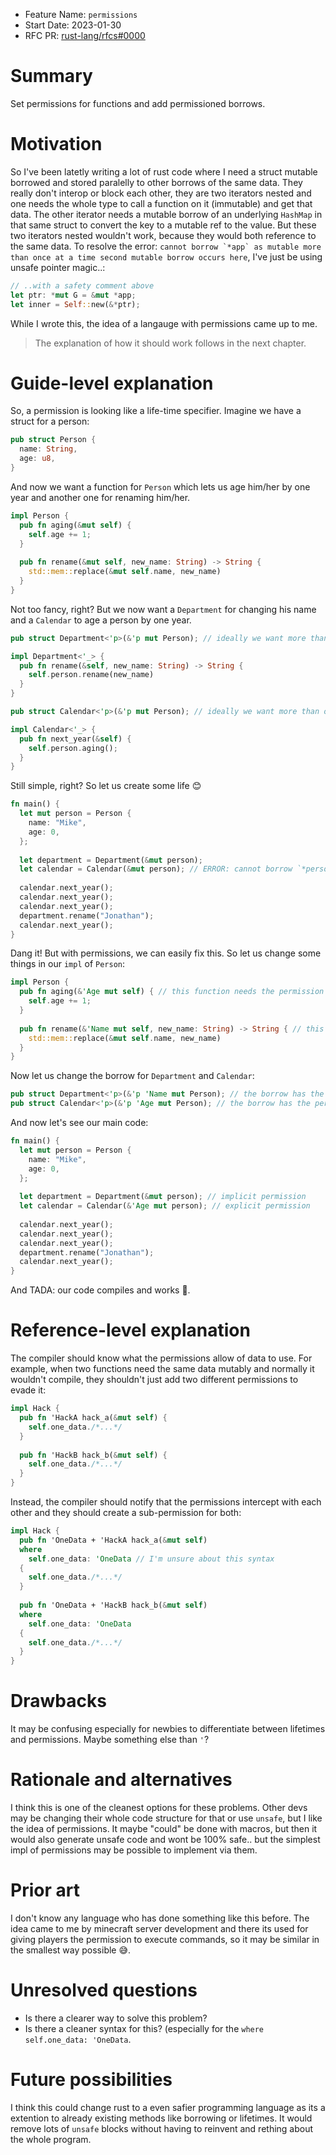 - Feature Name: `permissions`
- Start Date: 2023-01-30
- RFC PR: [rust-lang/rfcs#0000](https://github.com/rust-lang/rfcs/pull/0000)

# Summary
[summary]: #summary

Set permissions for functions and add permissioned borrows.

# Motivation
[motivation]: #motivation

So I've been latetly writing a lot of rust code where I need a struct mutable borrowed and stored paralelly to other borrows of the same data.
They really don't interop or block each other, they are two iterators nested and one needs the whole type to call a function on it (immutable) and get that data.
The other iterator needs a mutable borrow of an underlying `HashMap` in that same struct to convert the key to a mutable ref to the value.
But these two iterators nested wouldn't work, because they would both reference to the same data.
To resolve the error: ```cannot borrow `*app` as mutable more than once at a time
second mutable borrow occurs here```, I've just be using unsafe pointer magic..:
```rust
// ..with a safety comment above
let ptr: *mut G = &mut *app;
let inner = Self::new(&*ptr);
```
While I wrote this, the idea of a langauge with permissions came up to me.

> The explanation of how it should work follows in the next chapter.

# Guide-level explanation
[guide-level-explanation]: #guide-level-explanation

So, a permission is looking like a life-time specifier.
Imagine we have a struct for a person:
```rust
pub struct Person {
  name: String,
  age: u8,
}
```
And now we want a function for `Person` which lets us age him/her by one year and another one for renaming him/her.
```rust
impl Person {
  pub fn aging(&mut self) {
    self.age += 1;
  }
  
  pub fn rename(&mut self, new_name: String) -> String {
    std::mem::replace(&mut self.name, new_name)
  }
}
```
Not too fancy, right? But we now want a `Department` for changing his name and a `Calendar` to age a person by one year.
```rust
pub struct Department<'p>(&'p mut Person); // ideally we want more than one person, but "simplicity"

impl Department<'_> {
  pub fn rename(&self, new_name: String) -> String {
    self.person.rename(new_name)
  }
}

pub struct Calendar<'p>(&'p mut Person); // ideally we want more than one person, but "simplicity"

impl Calendar<'_> {
  pub fn next_year(&self) {
    self.person.aging();
  }
}
```
Still simple, right? So let us create some life 😊
```rust
fn main() {
  let mut person = Person {
    name: "Mike",
    age: 0,
  };
  
  let department = Department(&mut person);
  let calendar = Calendar(&mut person); // ERROR: cannot borrow `*person` as mutable more than once at a time second mutable borrow occurs here
  
  calendar.next_year();
  calendar.next_year();
  calendar.next_year();
  department.rename("Jonathan");
  calendar.next_year();
}
```
Dang it! But with permissions, we can easily fix this. So let us change some things in our `impl` of `Person`:
```rust
impl Person {
  pub fn aging(&'Age mut self) { // this function needs the permission `'Age`
    self.age += 1;
  }
  
  pub fn rename(&'Name mut self, new_name: String) -> String { // this function needs the permission `'Name`
    std::mem::replace(&mut self.name, new_name)
  }
}
```
Now let us change the borrow for `Department` and `Calendar`:
```rust
pub struct Department<'p>(&'p 'Name mut Person); // the borrow has the permission `'Name`
pub struct Calendar<'p>(&'p 'Age mut Person); // the borrow has the permission `'Age`
```
And now let's see our main code:
```rust
fn main() {
  let mut person = Person {
    name: "Mike",
    age: 0,
  };
  
  let department = Department(&mut person); // implicit permission
  let calendar = Calendar(&'Age mut person); // explicit permission
  
  calendar.next_year();
  calendar.next_year();
  calendar.next_year();
  department.rename("Jonathan");
  calendar.next_year();
}
```
And TADA: our code compiles and works 🥳.

# Reference-level explanation
[reference-level-explanation]: #reference-level-explanation

The compiler should know what the permissions allow of data to use.
For example, when two functions need the same data mutably and normally it wouldn't compile, they shouldn't just add two different permissions to evade it:
```rust
impl Hack {
  pub fn 'HackA hack_a(&mut self) {
    self.one_data./*...*/
  }
  
  pub fn 'HackB hack_b(&mut self) {
    self.one_data./*...*/
  }
}
```
Instead, the compiler should notify that the permissions intercept with each other and they should create a sub-permission for both:
```rust
impl Hack {
  pub fn 'OneData + 'HackA hack_a(&mut self)
  where
    self.one_data: 'OneData // I'm unsure about this syntax
  {
    self.one_data./*...*/
  }
  
  pub fn 'OneData + 'HackB hack_b(&mut self)
  where
    self.one_data: 'OneData
  {
    self.one_data./*...*/
  }
}
```

# Drawbacks
[drawbacks]: #drawbacks

It may be confusing especially for newbies to differentiate between lifetimes and permissions. Maybe something else than `'`?

# Rationale and alternatives
[rationale-and-alternatives]: #rationale-and-alternatives

I think this is one of the cleanest options for these problems. Other devs may be changing their whole code structure for that or use `unsafe`, but I like the idea of permissions.
It maybe "could" be done with macros, but then it would also generate unsafe code and wont be 100% safe.. but the simplest impl of permissions may be possible to implement via them.

# Prior art
[prior-art]: #prior-art

I don't know any language who has done something like this before.
The idea came to me by minecraft server development and there its used for giving players the permission to execute commands, so it may be similar in the smallest way possible 😅.

# Unresolved questions
[unresolved-questions]: #unresolved-questions

* Is there a clearer way to solve this problem?
* Is there a cleaner syntax for this? (especially for the `where self.one_data: 'OneData`.

# Future possibilities
[future-possibilities]: #future-possibilities

I think this could change rust to a even safier programming language as its a extention to already existing methods like borrowing or lifetimes.
It would remove lots of `unsafe` blocks without having to reinvent and rething about the whole program.
